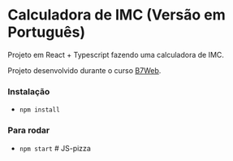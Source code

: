 
# Calculadora de IMC (Versão em Português)

Projeto em React + Typescript fazendo uma calculadora de IMC.

Projeto desenvolvido durante o curso [B7Web](https://b7web.com.br).

### Instalação
- `npm install`

### Para rodar
- `npm start`
#   J S - p i z z a  
 